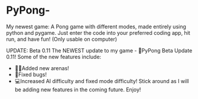 # PyPong-
My newest game: A Pong game with different modes, made entirely using python and pygame. Just enter the code into your preferred coding app, hit run, and have fun! (Only usable on computer)

UPDATE: Beta 0.11
The NEWEST update to my game - 🏓PyPong Beta Update 0.11! Some of the new features include:
- 🏀🏓Added new arenas!
- 🐛Fixed bugs!
- 💻Increased AI difficulty and fixed mode difficulty!
Stick around as I will be adding new features in the coming future.
Enjoy!
